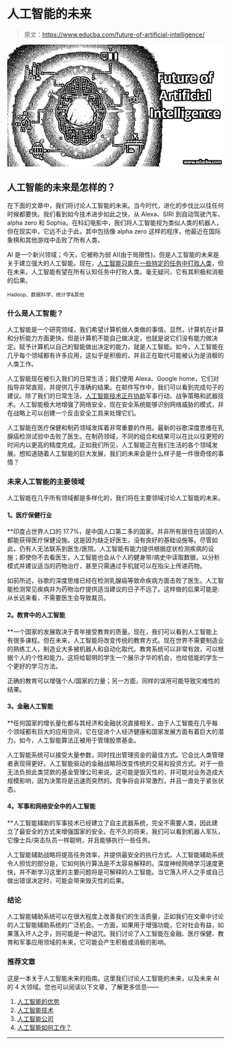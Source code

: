 # 人工智能的未来

> 原文：<https://www.educba.com/future-of-artificial-intelligence/>

![future of artificial intelligence](img/4d6da6eb979b2c3219d26a06873eb65f.png)



## 人工智能的未来是怎样的？

在下面的文章中，我们将讨论人工智能的未来。当今时代，进化的步伐比以往任何时候都要快。我们看到如今技术进步如此之快，从 Alexa、SIRI 到自动驾驶汽车、alpha zero 和 Sophia。在科幻电影中，我们将人工智能视为类似人类的机器人，但在现实中，它远不止于此，其中包括像 alpha zero 这样的程序，他最近在国际象棋和其他游戏中击败了所有人类。

AI 是一个新兴领域；今天，它被称为弱 AI(由于局限性)。但是人工智能的未来是关于建立强大的人工智能。现在，[人工智能只能在一些特定的任务中打败人类](https://www.educba.com/what-is-artificial-intelligence/)，但在未来，人工智能有望在所有认知任务中打败人类。毫无疑问，它有其积极和消极的后果。

<small>Hadoop、数据科学、统计学&其他</small>

### 什么是人工智能？

人工智能是一个研究领域，我们希望计算机做人类做的事情。显然，计算机在计算和分析能力方面更快，但是计算机不能自己做决定，也就是说它们没有能力做决定。赋予计算机以自己的智能做出决定的能力，就是人工智能。如今，人工智能在几乎每个领域都有许多应用，这似乎是积极的，并且正在取代可能被认为是消极的人类工作。

人工智能现在被引入我们的日常生活；我们使用 Alexa、Google home，它们对指导非常直观，并提供几乎准确的结果。在邮件写作中，我们可以看到完成句子的建议。除了我们的日常生活，[人工智能技术正在协助](https://www.educba.com/artificial-intelligence-technology/)军事行动、战争策略和武器技术。人工智能极大地增强了网络安全，现在安全系统能够识别网络威胁的模式，并在战略上可以创建一个反击安全工具来处理它们。

人工智能在医疗保健和制药领域发挥着非常重要的作用。最新的谷歌深度思维在乳腺癌检测试验中击败了医生。在制药领域，不同的组合和结果可以在比以往更短的时间内以更高的精度完成。正如我们所见，人工智能正在我们生活的各个领域发展。想知道随着人工智能的巨大发展，我们的未来会是什么样子是一件很奇怪的事情？

### 未来人工智能的主要领域

人工智能在几乎所有领域都是多样化的，我们将在主要领域讨论人工智能的未来。

#### **1。医疗保健行业**

 **印度占世界人口的 17.7%，是中国人口第二多的国家。并非所有居住在该国的人都能获得医疗保健设施。这是因为缺乏好医生，没有良好的基础设施等。尽管如此，仍有人无法联系到医生/医院。人工智能有能力提供根据症状检测疾病的设施；即使你不去看医生，人工智能也会从个人的健身带/病史中读取数据，以分析模式并建议适当的药物治疗，甚至只需通过手机就可以在指尖上传递药物。

如前所述，谷歌的深度思维已经在检测乳腺癌等致命疾病方面击败了医生。人工智能检测常见疾病并为药物治疗提供适当建议的日子不远了。这样做的后果可能是:从长远来看，不需要医生会导致裁员。

#### **2。教育中的人工智能**

 **一个国家的发展取决于青年接受教育的质量。现在，我们可以看到人工智能上有很多课程。但在未来，人工智能将改变传统的教育方式。现在世界不需要制造业的熟练工人，制造业大多被机器人和自动化取代。教育系统可以非常有效，可以根据个人的个性和能力。这将给聪明的学生一个展示才华的机会，也给低能的学生一个更好的学习方法。

正确的教育可以增强个人/国家的力量；另一方面，同样的误用可能导致灾难性的结果。

#### **3。金融人工智能**

 **任何国家的增长量化都与其经济和金融状况直接相关。由于人工智能在几乎每个领域都有巨大的应用空间，它在促进个人经济健康和国家发展方面有着巨大的潜力。如今，人工智能算法正被用于管理股票基金。

人工智能系统可以接受大量参数，同时找出管理资金的最佳方式。它会比人类管理者表现得更好。人工智能驱动的金融战略将改变传统的交易和投资方式。对于一些无法负担此类贷款的基金管理公司来说，这可能是毁灭性的，并可能对业务造成大规模影响，因为决策将是迅速而突然的。竞争将会非常激烈，并且一直处于紧张状态。

#### **4。军事和网络安全中的人工智能**

 **人工智能辅助的军事技术已经建立了自主武器系统，完全不需要人类，因此建立了最安全的方式来增强国家的安全。在不久的将来，我们可以看到机器人军队，它像士兵/突击队员一样聪明，并且能够执行一些任务。

人工智能辅助战略将提高任务效率，并提供最安全的执行方式。人工智能辅助系统令人担忧的部分是，它如何执行算法是不太容易解释的。深度神经网络学习速度更快，并不断学习这里的主要问题将是可解释的人工智能。当它落入坏人之手或自己做出错误决定时，可能会带来毁灭性的后果。

### 结论

人工智能辅助系统可以在很大程度上改善我们的生活质量，正如我们在文章中讨论的人工智能辅助系统的广泛机会。一方面，如果用于增强功能，它对社会有益，如果落入坏人之手，则可能是一种诅咒。我们讨论了人工智能在金融、医疗保健、教育和军事应用领域的未来，它可能会产生积极或消极的影响。

### 推荐文章

这是一本关于人工智能未来的指南。这里我们讨论人工智能的未来，以及未来 AI 的 4 大领域。您也可以阅读以下文章，了解更多信息——

1.  [人工智能的优势](https://www.educba.com/advantages-of-artificial-intelligence/)
2.  [人工智能技术](https://www.educba.com/artificial-intelligence-techniques/)
3.  [人工智能公司](https://www.educba.com/artificial-intelligence-companies/)
4.  [人工智能如何工作？](https://www.educba.com/how-artificial-intelligence-works/)





********